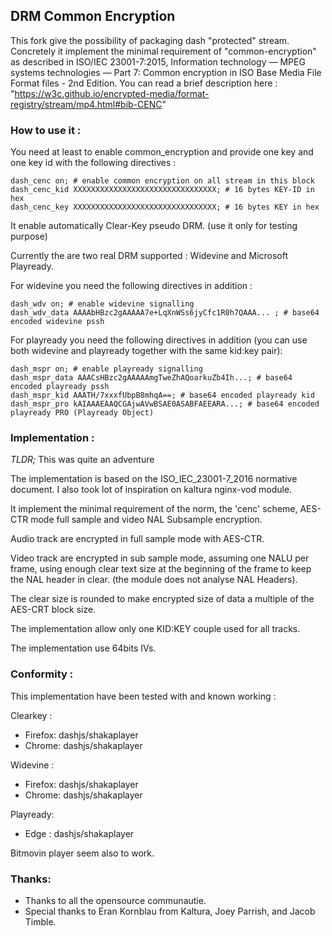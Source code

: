
## DRM Common Encryption

This fork give the possibility of packaging dash "protected" stream.
Concretely it implement the minimal requirement of "common-encryption" as described in ISO/IEC 23001-7:2015, Information technology — MPEG systems technologies — Part 7: Common encryption in ISO Base Media File Format files - 2nd Edition.
You can read a brief description here : "https://w3c.github.io/encrypted-media/format-registry/stream/mp4.html#bib-CENC"

### How to use it :

You need at least to enable common_encryption and provide one key and one key id with the following directives :

```
dash_cenc on; # enable common encryption on all stream in this block
dash_cenc_kid XXXXXXXXXXXXXXXXXXXXXXXXXXXXXXXX; # 16 bytes KEY-ID in hex
dash_cenc_key XXXXXXXXXXXXXXXXXXXXXXXXXXXXXXXX; # 16 bytes KEY in hex
```

It enable automatically Clear-Key pseudo DRM. (use it only for testing purpose)

Currently the are two real DRM supported : Widevine and Microsoft Playready.

For widevine you need the following directives in addition :

```
dash_wdv on; # enable widevine signalling
dash_wdv_data AAAAbHBzc2gAAAAA7e+LqXnWSs6jyCfc1R0h7QAAA... ; # base64 encoded widevine pssh
```

For playready you need the following directives in addition  (you can use both widevine and playready together with the same kid:key pair):

```
dash_mspr on; # enable playready signalling
dash_mspr_data AAACsHBzc2gAAAAAmgTweZhAQoarkuZb4Ih...; # base64 encoded playready pssh
dash_mspr_kid AAATH/7xxxfUbpB8mhqA==; # base64 encoded playready kid
dash_mspr_pro kAIAAAEAAQCGAjwAVwBSAE0ASABFAEEARA...; # base64 encoded playready PRO (Playready Object)
```

### Implementation :

_TLDR;_ This was quite an adventure

The implementation is based on the ISO_IEC_23001-7_2016 normative document.
I also took lot of inspiration on kaltura nginx-vod module.

It implement the minimal requirement of the norm, the 'cenc' scheme, AES-CTR mode full sample and video NAL Subsample encryption.

Audio track are encrypted in full sample mode with AES-CTR.

Video track are encrypted in sub sample mode, assuming one NALU per frame, using enough clear text size at the beginning of the frame to keep the NAL header in clear. (the module does not analyse NAL Headers). 

The clear size is rounded to make encrypted size of data a multiple of the AES-CRT block size.

The implementation allow only one KID:KEY couple used for all tracks.

The implementation use 64bits IVs.

### Conformity :

This implementation have been tested with and known working :

Clearkey :
 - Firefox: dashjs/shakaplayer 
 - Chrome: dashjs/shakaplayer

Widevine :
- Firefox: dashjs/shakaplayer 
- Chrome: dashjs/shakaplayer

Playready:
 - Edge : dashjs/shakaplayer

Bitmovin player seem also to work.

### Thanks: 

- Thanks to all the opensource communautie.
- Special thanks to Eran Kornblau from Kaltura, Joey Parrish, and Jacob Timble.



